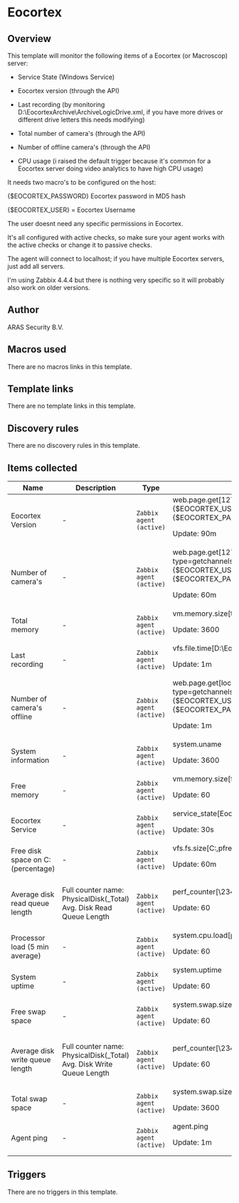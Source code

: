 # Eocortex

## Overview

This template will monitor the following items of a Eocortex (or Macroscop) server:


- Service State (Windows Service)


- Eocortex version (through the API)


- Last recording (by monitoring D:\EocortexArchive\ArchiveLogicDrive.xml, if you have more drives or different drive letters this needs modifying)


- Total number of camera's (through the API)


- Number of offline camera's (through the API)


- CPU usage (i raised the default trigger because it's common for a Eocortex server doing video analytics to have high CPU usage)


 


It needs two macro's to be configured on the host:


{$EOCORTEX\_PASSWORD} Eocortex password in MD5 hash


{$EOCORTEX\_USER} = Eocortex Username


The user doesnt need any specific permissions in Eocortex.


 


It's all configured with active checks, so make sure your agent works with the active checks or change it to passive checks.


The agent will connect to localhost; if you have multiple Eocortex servers, just add all servers.


 


I'm using Zabbix 4.4.4 but there is nothing very specific so it will probably also work on older versions.



## Author

ARAS Security B.V.

## Macros used

There are no macros links in this template.

## Template links

There are no template links in this template.

## Discovery rules

There are no discovery rules in this template.

## Items collected

|Name|Description|Type|Key and additional info|
|----|-----------|----|----|
|Eocortex Version|<p>-</p>|`Zabbix agent (active)`|web.page.get[127.0.0.1,/configex?login={$EOCORTEX_USER}&password={$EOCORTEX_PASSWORD}&responsetype=json,8080]<p>Update: 90m</p>|
|Number of camera's|<p>-</p>|`Zabbix agent (active)`|web.page.get[127.0.0.1,/command?type=getchannelsstates&login={$EOCORTEX_USER}&password={$EOCORTEX_PASSWORD}&responsetype=json,8080]<p>Update: 60m</p>|
|Total memory|<p>-</p>|`Zabbix agent (active)`|vm.memory.size[total]<p>Update: 3600</p>|
|Last recording|<p>-</p>|`Zabbix agent (active)`|vfs.file.time[D:\EocortexArchive\ArchiveLogicDrive.xml,modify]<p>Update: 1m</p>|
|Number of camera's offline|<p>-</p>|`Zabbix agent (active)`|web.page.get[localhost,/command?type=getchannelsstates&login={$EOCORTEX_USER}&password={$EOCORTEX_PASSWORD}&responsetype=json,8080]<p>Update: 1m</p>|
|System information|<p>-</p>|`Zabbix agent (active)`|system.uname<p>Update: 3600</p>|
|Free memory|<p>-</p>|`Zabbix agent (active)`|vm.memory.size[free]<p>Update: 60</p>|
|Eocortex Service|<p>-</p>|`Zabbix agent (active)`|service_state[EocortexServer]<p>Update: 30s</p>|
|Free disk space on C: (percentage)|<p>-</p>|`Zabbix agent (active)`|vfs.fs.size[C:,pfree]<p>Update: 60m</p>|
|Average disk read queue length|<p>Full counter name: PhysicalDisk(_Total) Avg. Disk Read Queue Length</p>|`Zabbix agent (active)`|perf_counter[\234(_Total)\1402]<p>Update: 60</p>|
|Processor load (5 min average)|<p>-</p>|`Zabbix agent (active)`|system.cpu.load[percpu,avg5]<p>Update: 60</p>|
|System uptime|<p>-</p>|`Zabbix agent (active)`|system.uptime<p>Update: 60</p>|
|Free swap space|<p>-</p>|`Zabbix agent (active)`|system.swap.size[,free]<p>Update: 60</p>|
|Average disk write queue length|<p>Full counter name: PhysicalDisk(_Total) Avg. Disk Write Queue Length</p>|`Zabbix agent (active)`|perf_counter[\234(_Total)\1404]<p>Update: 60</p>|
|Total swap space|<p>-</p>|`Zabbix agent (active)`|system.swap.size[,total]<p>Update: 3600</p>|
|Agent ping|<p>-</p>|`Zabbix agent (active)`|agent.ping<p>Update: 1m</p>|
## Triggers

There are no triggers in this template.


